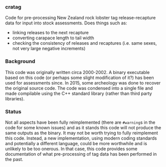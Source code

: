 ### cratag

Code for pre-processing New Zealand rock lobster tag release-recapture data
for input into stock assessments. Does things such as:

- linking releases to the next recapture
- converting carapace length to tail width
- checking the consistency of releases and recaptures (i.e. same sexes, not very large negative increments)

### Background

This code was originally written circa 2000-2002. A binary executable based on this code (or perhaps
some slight modification of it?) has been used for assessments since. In 2015, some archeology was
done to recover the original source code.  The code was condensed into a single file and made compilable using
the C++ standard library (rather than third party libraries). 

### Status

Not all aspects have been fully reimplemented (there are `#warning`s in the code for some known issues)
and as it stands this code will not produce the same outputs as the binary. It may not be worth 
trying to fully reimplement this code. Instead, a new implementation, using modern coding standards and potentially
a different language, could be more worthwhile and is unlikely to be too onerous. In that case, this code provides
some documentation of what pre-processing of tag data has been performed in the past.
